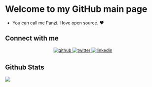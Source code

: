 # Welcome to my GitHub main page

- You can call me Panzi. I love open source. ❤️


## Connect with me  
<div align="center">
<a href="https://github.com/fsy2020" target="_blank">
<img src=https://img.shields.io/badge/github-%2324292e.svg?&style=for-the-badge&logo=github&logoColor=white alt=github style="margin-bottom: 5px;" />
</a>
<a href="https://twitter.com/codex2020" target="_blank">
<img src=https://img.shields.io/badge/twitter-%2300acee.svg?&style=for-the-badge&logo=twitter&logoColor=white alt=twitter style="margin-bottom: 5px;" />
</a>
<a href="https://www.linkedin.com/in/fan-siyuan-74272024a/" target="_blank">
<img src=https://img.shields.io/badge/linkedin-%231E77B5.svg?&style=for-the-badge&logo=linkedin&logoColor=white alt=linkedin style="margin-bottom: 5px;" />
</a>
</div>  

## Github Stats  

<img src="https://github-readme-stats.vercel.app/api?username=fsy2020&show_icons=true&count_private=true&hide_border=true" align="left" />
